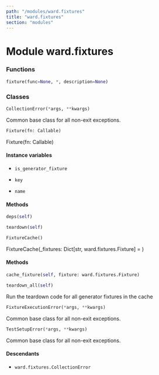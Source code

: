 ```yaml
---
path: "/modules/ward.fixtures"
title: "ward.fixtures"
section: "modules"
---
```


Module ward.fixtures
====================

### Functions

```python
fixture(func=None, *, description=None)
```

### Classes

```python
CollectionError(*args, **kwargs)
```
Common base class for all non-exit exceptions.

```python
Fixture(fn: Callable)
```
Fixture(fn: Callable)

#### Instance variables

* `is_generator_fixture` 

* `key` 

* `name` 

#### Methods

```python
deps(self)
```

```python
teardown(self)
```

```python
FixtureCache()
```
FixtureCache(_fixtures: Dict[str, ward.fixtures.Fixture] = <factory>)

#### Methods

```python
cache_fixture(self, fixture: ward.fixtures.Fixture)
```

```python
teardown_all(self)
```
Run the teardown code for all generator fixtures in the cache

```python
FixtureExecutionError(*args, **kwargs)
```
Common base class for all non-exit exceptions.

```python
TestSetupError(*args, **kwargs)
```
Common base class for all non-exit exceptions.

#### Descendants

* `ward.fixtures.CollectionError`
